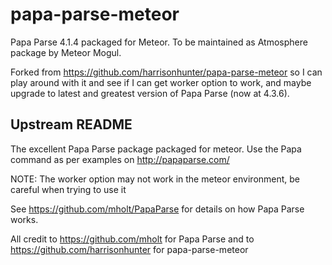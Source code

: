 papa-parse-meteor
=================

Papa Parse 4.1.4 packaged for Meteor. To be maintained as Atmosphere package by Meteor Mogul.

Forked from https://github.com/harrisonhunter/papa-parse-meteor so I can play around with it and see if I can get worker option to work, and maybe upgrade to latest and greatest version of Papa Parse (now at 4.3.6).

## Upstream README

The excellent Papa Parse package packaged for meteor. Use the Papa command as per examples on http://papaparse.com/

NOTE: The worker option may not work in the meteor environment, be careful when trying to use it

See https://github.com/mholt/PapaParse for details on how Papa Parse works.

All credit to https://github.com/mholt for Papa Parse and to https://github.com/harrisonhunter for papa-parse-meteor
